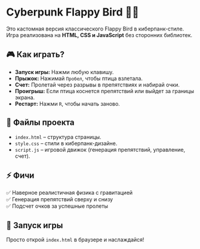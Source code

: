 # Cyberpunk Flappy Bird 🦾🌆

Это кастомная версия классического Flappy Bird в киберпанк-стиле.  
Игра реализована на **HTML, CSS и JavaScript** без сторонних библиотек.

## 🎮 Как играть?
- **Запуск игры:** Нажми любую клавишу.
- **Прыжок:** Нажимай `Пробел`, чтобы птица взлетала.
- **Счет:** Пролетай через разрывы в препятствиях и набирай очки.
- **Проигрыш:** Если птица коснется препятствий или выйдет за границы экрана.
- **Рестарт:** Нажми `R`, чтобы начать заново.

## 📂 Файлы проекта
- `index.html` – структура страницы.
- `style.css` – стили в киберпанк-дизайне.
- `script.js` – игровой движок (генерация препятствий, управление, счет).

## ⚡ Фичи
✅ Наверное реалистичная физика с гравитацией  
✅ Генерация препятствий сверху и снизу  
✅ Подсчет очков за успешные пролеты  

## 🚀 Запуск игры
Просто открой `index.html` в браузере и наслаждайся!  
